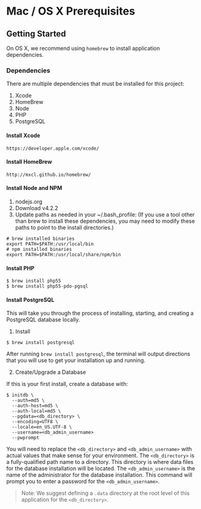 Mac / OS X Prerequisites
========================

## Getting Started
On OS X, we recommend using `homebrew` to install application dependencies.

### Dependencies
There are multiple dependencies that must be installed for this project:

1. Xcode
2. HomeBrew
3. Node
4. PHP
5. PostgreSQL

#### Install Xcode
```
https://developer.apple.com/xcode/
```

#### Install HomeBrew
```
http://mxcl.github.io/homebrew/
```

#### Install Node and NPM
1. nodejs.org
2. Download v4.2.2
3. Update paths as needed in your ~/.bash_profile: (If you use a tool other
   than brew to install these dependencies, you may need to modify these paths
   to point to the install directories.)
```
# brew installed binaries
export PATH=$PATH:/usr/local/bin
# npm installed binaries
export PATH=$PATH:/usr/local/share/npm/bin
```

#### Install PHP
```
$ brew install php55
$ brew install php55-pdo-pgsql
```

#### Install PostgreSQL
This will take you through the process of installing, starting, and creating a
PostgreSQL database locally.

1. Install

  ```
  $ brew install postgresql
  ```
  After running `brew install postgresql`, the terminal will output directions
  that you will use to get your installation up and running.

2. Create/Upgrade a Database

  If this is your first install, create a database with:
  ```
  $ initdb \
    --auth=md5 \
    --auth-host=md5 \
    --auth-local=md5 \
    --pgdata=<db_directory> \
    --encoding=UTF8 \
    --locale=en_US.UTF-8 \
    --username=<db_admin_username>
    --pwprompt
  ```
  You will need to replace the `<db_directory>` and `<db_admin_username>` with
  actual values that make sense for your environment. The `<db_directory>` is
  a fully-qualified path name to a directory. This directory is where data
  files for the database installation will be located. The
  `<db_admin_username>` is the name of the administrator for the database
  installation. This command will prompt you to enter a password for the
  `<db_admin_username>`.

  > Note: We suggest defining a `.data` directory at the root level of this
  > application for the `<db_directory>`.
